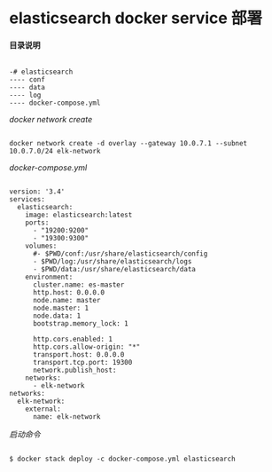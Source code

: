 # elasticsearch docker service 部署  

#### 目录说明  

<pre><code>
-# elasticsearch
---- conf
---- data
---- log
---- docker-compose.yml
</code></pre>

*docker network create*  
<pre><code>
docker network create -d overlay --gateway 10.0.7.1 --subnet 10.0.7.0/24 elk-network
</code></pre>

*docker-compose.yml*

<pre><code>
version: '3.4'
services:
  elasticsearch:
    image: elasticsearch:latest
    ports:
      - "19200:9200"
      - "19300:9300"
    volumes: 
      #- $PWD/conf:/usr/share/elasticsearch/config
      - $PWD/log:/usr/share/elasticsearch/logs
      - $PWD/data:/usr/share/elasticsearch/data
    environment:
      cluster.name: es-master
      http.host: 0.0.0.0
      node.name: master
      node.master: 1 
      node.data: 1
      bootstrap.memory_lock: 1

      http.cors.enabled: 1
      http.cors.allow-origin: "*"
      transport.host: 0.0.0.0
      transport.tcp.port: 19300
      network.publish_host: <host>
    networks:
      - elk-network
networks:
  elk-network:
    external: 
      name: elk-network
</code></pre>

*启动命令*
<pre><code>
$ docker stack deploy -c docker-compose.yml elasticsearch
</code></pre>
